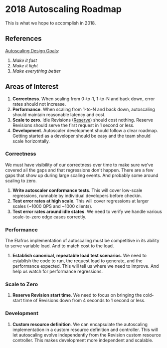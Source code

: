 # 2018 Autoscaling Roadmap

This is what we hope to accomplish in 2018.

## References

[Autoscaling Design Goals](README.md#design-goals):

  1. *Make it fast*
  2. *Make it light*
  3. *Make everything better*

## Areas of Interest

1. **Correctness**.  When scaling from 0-to-1, 1-to-N and back down, error rates should not increase.
2. **Performance**.  When scaling from 1-to-N and back down, autoscaling should maintain reasonable latency and cost.
3. **Scale to zero**.  Idle Revisions ([Reserve](README.md#behavior)) should cost nothing.  Reserve Revisions should serve the first request in 1 second or less.
4. **Development**.  Autoscaler development should follow a clear roadmap.  Getting started as a developer should be easy and the team should scale horizontally.

### Correctness

We must have visibility of our correctness over time to make sure we've covered all the gaps and that regressions don't happen.  There are a few gaps that show up during large scaling events.  And probably some around scaling to zero.

1. **Write autoscaler conformance tests**.  This will cover low-scale regressions, runnable by individual developers before checkin.
2. **Test error rates at high scale**.  This will cover regressions at larger scales (~1000 QPS and ~1000 clients).
3. **Test error rates around idle states**.  We need to verify we handle various scale-to-zero edge cases correctly.

### Performance

The Elafros implementation of autoscaling must be competitive in its ability to serve variable load.  And to match cost to the load.

1. **Establish canonical, repeatable load test scenarios**.  We need to establish the code to run, the request load to generate, and the performance expected.  This will tell us where we need to improve.  And help us watch for performance regressions.

### Scale to Zero

1. **Reserve Revision start time**.  We need to focus on bringing the cold-start time of Revisions down from 4 seconds to 1 second or less.

### Development

1. **Custom resource definition**.  We can encapsulate the autoscaling implementation in a custom resource definition and controller.  This will let autoscaling evolve independently from the Revision custom resource controller.  This makes development more independent and scalable.
